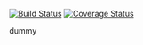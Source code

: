 [![Build Status](https://travis-ci.com/mendersoftware/mender.svg?token=rx8YqsZ2ZyaopcMPmDmo&branch=master)](https://travis-ci.com/mendersoftware/mender)
[![Coverage Status](https://coveralls.io/repos/mendersoftware/mender/badge.svg?branch=master&service=github&t=6tdtos)](https://coveralls.io/github/mendersoftware/mender?branch=master)


dummy
